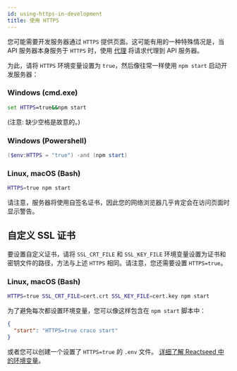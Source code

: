 ```yaml
---
id: using-https-in-development
title: 使用 HTTPS
---
```


您可能需要开发服务器通过 `HTTPS` 提供页面。这可能有用的一种特殊情况是，当 API 服务器本身服务于 `HTTPS` 时，使用 [代理](proxying-api-requests-in-development) 将请求代理到 API 服务器。

为此，请将 `HTTPS` 环境变量设置为 `true`，然后像往常一样使用 `npm start` 启动开发服务器：

### Windows (cmd.exe)

```cmd
set HTTPS=true&&npm start
```

(注意: 缺少空格是故意的。)

### Windows (Powershell)

```Powershell
($env:HTTPS = "true") -and (npm start)
```

### Linux, macOS (Bash)

```sh
HTTPS=true npm start
```

请注意，服务器将使用自签名证书，因此您的网络浏览器几乎肯定会在访问页面时显示警告。

## 自定义 SSL 证书

要设置自定义证书，请将 `SSL_CRT_FILE` 和 `SSL_KEY_FILE` 环境变量设置为证书和密钥文件的路径，方法与上述 `HTTPS` 相同。请注意，您还需要设置 `HTTPS=true`。

### Linux, macOS (Bash)

```bash
HTTPS=true SSL_CRT_FILE=cert.crt SSL_KEY_FILE=cert.key npm start
```

为了避免每次都设置环境变量，您可以像这样包含在 `npm start` 脚本中：

```json
{
  "start": "HTTPS=true craco start"
}
```

或者您可以创建一个设置了 `HTTPS=true` 的 `.env` 文件。
[详细了解 Reactseed 中的环境变量](adding-custom-environment-variables)。
